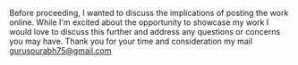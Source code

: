 Before proceeding, I wanted to discuss the implications of posting the work online. 
While I'm excited about the opportunity to showcase my  work
I would love to discuss this further and address any questions or concerns you may have.
Thank you for your time and consideration
my mail gurusourabh75@gmail.com

